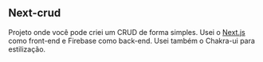## Next-crud
Projeto onde você pode criei um CRUD de forma simples.
Usei o [Next.js](https://nextjs.org/docs/getting-started) como front-end e Firebase como back-end.
Usei também o Chakra-ui para estilização.
